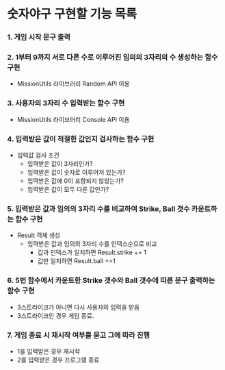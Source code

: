# 숫자야구 구현할 기능 목록

### 1. 게임 시작 문구 출력

### 2. 1부터 9까지 서로 다른 수로 이루어진 임의의 3자리의 수 생성하는 함수 구현

- MissionUtils 라이브러리 Random API 이용

### 3. 사용자의 3자리 수 입력받는 함수 구현

- MissionUtils 라이브러리 Console API 이용

### 4. 입력받은 값이 적절한 값인지 검사하는 함수 구현

- 입력값 검사 조건
  - 입력받은 값이 3자리인가?
  - 입력받은 값이 숫자로 이루어져 있는가?
  - 입력받은 값에 0이 포함되지 않았는가?
  - 입력받은 값이 모두 다른 값인가?

### 5. 입력받은 값과 임의의 3자리 수를 비교하여 Strike, Ball 갯수 카운트하는 함수 구현

- Result 객체 생성
  - 입력받은 값과 임의의 3자리 수를 인덱스순으로 비교
    - 값과 인덱스가 일치하면 Result.strike += 1
    - 값만 일치하면 Result.ball +=1

### 6. 5번 함수에서 카운트한 Strike 갯수와 Ball 갯수에 따른 문구 출력하는 함수 구현

- 3스트라이크가 아니면 다시 사용자의 입력을 받음
- 3스트라이크인 경우 게임 종료.

### 7. 게임 종료 시 재시작 여부를 묻고 그에 따라 진행

- 1을 입력받은 경우 재시작
- 2를 입력받은 경우 프로그램 종료
